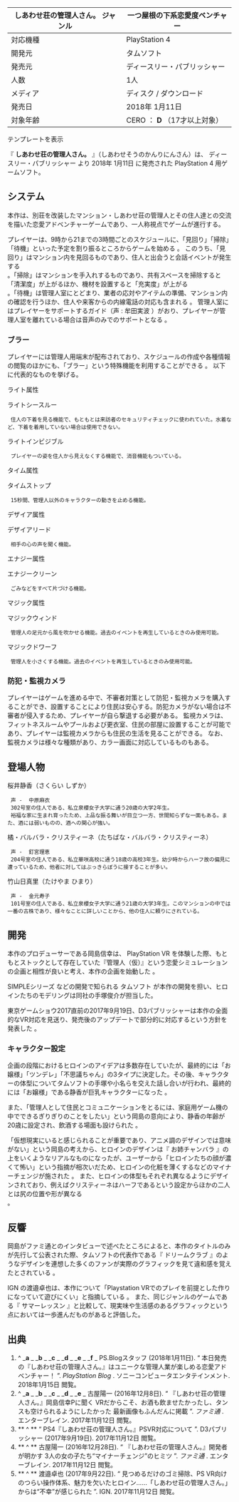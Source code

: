 しあわせ荘の管理人さん。  ジャンル  |  一つ屋根の下系恋愛度ベンチャー   
---|---  
対応機種  |  PlayStation 4   
開発元  |  タムソフト   
発売元  |  ディースリー・パブリッシャー   
人数  |  1人   
メディア  |  ディスク / ダウンロード   
発売日  |  2018年  1月11日   
対象年齢  |  CERO  ：  **D** （17才以上対象）   
テンプレートを表示  
  
『 **しあわせ荘の管理人さん。** 』（しあわせそうのかんりにんさん）は、  ディースリー・パブリッシャー  より  2018年  1月11日
に発売された  PlayStation 4  用ゲームソフト。

##  システム  

本作は、別荘を改装したマンション・しあわせ荘の管理人とその住人達との交流を描いた恋愛アドベンチャーゲームであり、一人称視点でゲームが進行する。

プレイヤーは、9時から21までの3時間ごとのスケジュールに、「見回り」「掃除」「待機」といった予定を割り振るところからゲームを始める    。
このうち、「見回り」はマンション内を見回るものであり、住人と出会うと会話イベントが発生する  
。「掃除」はマンションを手入れするものであり、共有スペースを掃除すると「清潔度」が上がるほか、機材を設置すると「充実度」が上がる  
。「待機」は管理人室にとどまり、業者の応対やアイテムの準備、マンション内の確認を行うほか、住人や来客からの内線電話の対応も含まれる    。
管理人室にはプレイヤーをサポートするガイド（声 :  牟田実波  ）がおり、プレイヤーが管理人室を離れている場合は音声のみでのサポートとなる    。

###  ブラー  

プレイヤーには管理人用端末が配布されており、スケジュールの作成や各種情報の閲覧のほかにも、「ブラー」という特殊機能を利用することができる    。
以下に代表的なものを挙げる。

ライト属性

ライトシースルー

     住人の下着を見る機能で、もともとは来訪者のセキュリティチェックに使われていた。水着など、下着を着用していない場合は使用できない。 
ライトインビジブル

     プレイヤーの姿を住人から見えなくする機能で、消音機能もついている。 

タイム属性

タイムストップ

     15秒間、管理人以外のキャラクターの動きを止める機能。 

デザイア属性

デザイアリード

     相手の心の声を聞く機能。 

エナジー属性

エナジークリーン

     ごみなどをすべて片づける機能。 

マジック属性

マジックウィンド

     管理人の足元から風を吹かせる機能。過去のイベントを再生しているときのみ使用可能。 
マジックドワーフ

     管理人を小さくする機能。過去のイベントを再生しているときのみ使用可能。 

###  防犯・監視カメラ  

プレイヤーはゲームを進める中で、不審者対策として防犯・監視カメラを購入することができ、設置することにより住民は安心する。防犯カメラがない場合は不審者が侵入するため、プレイヤーが自ら撃退する必要がある。
監視カメラは、フィットネスルームやプールおよび更衣室、住民の部屋に設置することが可能であり、プレイヤーは監視カメラからも住民の生活を見ることができる。
なお、監視カメラは様々な種類があり、カラー画面に対応しているものもある。

##  登場人物  

桜井静香（さくらい しずか）

     声 -  中原麻衣 
     302号室の住人である、私立泉櫻女子大学に通う20歳の大学2年生。 
     裕福な家に生まれ育ったため、上品な振る舞いが目立つ一方、世間知らずな一面もある。また、酒には弱いものの、酒への関心が強い。 
橘・バルバラ・クリスティーネ（たちばな・バルバラ・クリスティーネ）

     声 -  釘宮理恵 
     204号室の住人である、私立華咲高校に通う18歳の高校3年生。幼少時からハーフ故の偏見に遭っているため、他者に対してはぶっきらぼうに接することが多い。 
竹山日真里（たけやま ひまり）

     声 -  金元寿子 
     101号室の住人である、私立泉櫻女子大学に通う21歳の大学3年生。このマンションの中では一番の古株であり、様々なことに詳しいことから、他の住人に頼りにされている。 

##  開発  

本作のプロデューサーである岡島信幸は、  PlayStation VR
を体験した際、もともとストックとして存在していた『管理人（仮）』という恋愛シミュレーションの企画と相性が良いと考え、本作の企画を始動した    。

SIMPLEシリーズ  などの開発で知られる  タムソフト  が本作の開発を担い、ヒロインたちのモデリングは同社の手塚俊介が担当した。

東京ゲームショウ2017直前の2017年9月19日、D3パブリッシャーは本作の全面的なVR対応を見送り、発売後のアップデートで部分的に対応するという方針を発表した
  。

###  キャラクター設定  

企画の段階におけるヒロインのアイデアは多数存在していたが、最終的には「お嬢様」「ツンデレ」「不思議ちゃん」の3タイプに決定した。その後、キャラクターの体型についてタムソフトの手塚や小名らを交えた話し合いが行われ、最終的には「お嬢様」である静香が巨乳キャラクターになった
  。

また、「管理人として住民とコミュニケーションをとるには、家庭用ゲーム機の中でできるぎりぎりのことをしたい」という岡島の意向により、静香の年齢が20歳に設定され、飲酒する場面も設けられた
  。

「仮想現実にいると感じられることが重要であり、アニメ調のデザインでは意味がない」という岡島の考えから、ヒロインのデザインは『  お姉チャンバラ
』の上をいくようなリアルなものになったが、ユーザーから「ヒロインたちの顔が濃くて怖い」という指摘が相次いだため、ヒロインの化粧を薄くするなどのマイナーチェンジが施された
  。
また、ヒロインの体型もそれぞれ異なるようにデザインされており、例えばクリスティーネはハーフであるという設定からほかの二人とは尻の位置や形が異なる  
。

##  反響  

岡島がファミ通とのインタビューで述べたところによると、本作のタイトルのみが先行して公表された際、タムソフトの代表作である『  ドリームクラブ
』のようなデザインを連想した多くのファンが実際のグラフィックを見て違和感を覚えたとされている    。

IGN  の渡邉卓也は、本作について「Playstation VRでのプレイを前提とした作りになっていて遊びにくい」と指摘している    。
また、同じジャンルのゲームである『  サマーレッスン  』と比較して、現実味や生活感のあるグラフィックという点においては一歩進んだものがあると評価した。

##  出典  

  1. ^  _**a** _ _**b** _ _**c** _ _**d** _ _**e** _ _**f** _ PS.Blogスタッフ (2018年1月11日). “  本日発売の『しあわせ荘の管理人さん。』はユニークな管理人業が楽しめる恋愛アドベンチャー！  ”. _PlayStation Blog_ . ソニーコンピュータエンタテインメント.  2018年1月15日  閲覧。 
  2. ^  _**a** _ _**b** _ _**c** _ _**d** _ _**e** _ 古屋陽一 (2016年12月8日). “  『しあわせ荘の管理人さん。』岡島信幸Pに聞く VRだからこそ、お酒も飲ませたかったし、タンスも空けられるようにしたかった 最新画像もふんだんに掲載  ”. _ファミ通_ . エンターブレイン.  2017年11月12日  閲覧。 
  3. ** ^  ** “  PS4『しあわせ荘の管理人さん。』PSVR対応について  ”. D3パブリッシャー (2017年9月19日).  2017年11月12日  閲覧。 
  4. ** ^  ** 古屋陽一 (2016年12月28日). “  『しあわせ荘の管理人さん。』開発者が明かす 3人の女の子たち“マイナーチェンジ”のヒミツ  ”. _ファミ通_ . エンターブレイン.  2017年11月12日  閲覧。 
  5. ** ^  ** 渡邉卓也 (2017年9月22日). “  見つめるだけのゴミ掃除、PS VR向けのつらい操作体系、魅力を欠いたヒロイン……「しあわせ荘の管理人さん。」からは“不幸”が感じられた  ”. IGN.  2017年11月12日  閲覧。 

